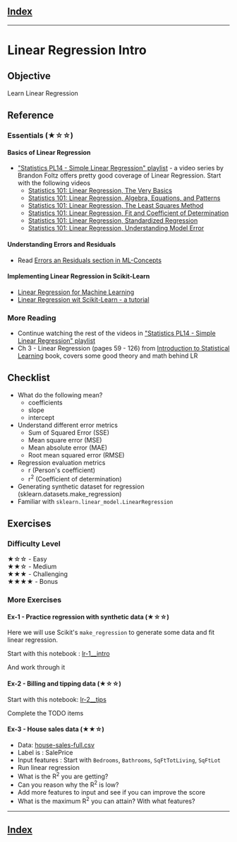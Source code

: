 ## [Index](../README.md) 

---

# Linear Regression Intro

## Objective

Learn Linear Regression

## Reference

### Essentials (★☆☆)

#### Basics of Linear Regression

* ["Statistics PL14 - Simple Linear Regression" playlist](https://www.youtube.com/playlist?list=PLIeGtxpvyG-LoKUpV0fSY8BGKIMIdmfCi) - a video series by Brandon Foltz offers pretty good coverage of Linear Regression.  Start with the following videos
  - [Statistics 101: Linear Regression, The Very Basics](https://www.youtube.com/watch?v=ZkjP5RJLQF4&list=PLIeGtxpvyG-LoKUpV0fSY8BGKIMIdmfCi&index=1&t=1128s&ab_channel=BrandonFoltz)
  - [Statistics 101: Linear Regression, Algebra, Equations, and Patterns](https://www.youtube.com/watch?v=iAgYLRy7e20&list=PLIeGtxpvyG-LoKUpV0fSY8BGKIMIdmfCi&index=2&ab_channel=BrandonFoltz)
  - [Statistics 101: Linear Regression, The Least Squares Method](https://www.youtube.com/watch?v=Qa2APhWjQPc&list=PLIeGtxpvyG-LoKUpV0fSY8BGKIMIdmfCi&index=3&ab_channel=BrandonFoltz)
  - [Statistics 101: Linear Regression, Fit and Coefficient of Determination](https://www.youtube.com/watch?v=kHZBy1uVNnM&list=PLIeGtxpvyG-LoKUpV0fSY8BGKIMIdmfCi&index=4&ab_channel=BrandonFoltz)
  - [Statistics 101: Linear Regression, Standardized Regression](https://www.youtube.com/watch?v=_7pSUXwjEO8&list=PLIeGtxpvyG-LoKUpV0fSY8BGKIMIdmfCi&index=5&ab_channel=BrandonFoltz)
  - [Statistics 101: Linear Regression, Understanding Model Error](https://www.youtube.com/watch?v=PhMlPvx1aoY&list=PLIeGtxpvyG-LoKUpV0fSY8BGKIMIdmfCi&index=6&ab_channel=BrandonFoltz)

#### Understanding Errors and Residuals

* Read [Errors an Residuals section in ML-Concepts](../ml-concepts/ml-1__ML-Concepts-1.md#Errors_and_Residuals)

#### Implementing Linear Regression in Scikit-Learn

* [Linear Regression for Machine Learning](https://machinelearningmastery.com/linear-regression-for-machine-learning/)
* [Linear Regression wit Scikit-Learn - a tutorial](https://www.kdnuggets.com/2019/03/beginners-guide-linear-regression-python-scikit-learn.html)

### More Reading

* Continue watching the rest of the videos in ["Statistics PL14 - Simple Linear Regression" playlist](https://www.youtube.com/playlist?list=PLIeGtxpvyG-LoKUpV0fSY8BGKIMIdmfCi)
* Ch 3 - Linear Regression (pages 59 - 126) from [Introduction to Statistical Learning](http://faculty.marshall.usc.edu/gareth-james/ISL/) book, covers some good theory and math behind LR

## Checklist

* What do the following mean?
  - coefficients
  - slope
  - intercept
* Understand different error metrics
  - Sum of Squared Error (SSE)
  - Mean square error (MSE)
  - Mean absolute error (MAE)
  - Root mean squared error (RMSE)
* Regression evaluation metrics
  - r (Person's coefficient)
  - r<sup>2</sup> (Coefficient of determination)
* Generating synthetic dataset for regression (sklearn.datasets.make_regression)
* Familiar with `sklearn.linear_model.LinearRegression`

## Exercises

### Difficulty Level

★☆☆  - Easy  
★★☆  - Medium  
★★★  - Challenging  
★★★★ - Bonus

### More Exercises

#### Ex-1 - Practice regression with synthetic data (★☆☆)

Here we will use Scikit's `make_regression` to generate some data and fit linear regression.

Start with this notebook : [lr-1__intro](https://github.com/elephantscale/machine-learning-learning-path-labs/blob/master/linear-regression/lr-1__intro.ipynb)

And work through it

#### Ex-2 - Billing and tipping data (★☆☆)

Start with this notebook: [lr-2__tips](https://github.com/elephantscale/machine-learning-learning-path-labs/blob/master/linear-regression/lr-2__tips.ipynb)

Complete the TODO items

#### Ex-3 - House sales data (★★☆)

- Data: [house-sales-full.csv](https://elephantscale-public.s3.amazonaws.com/data/house-prices/house-sales-full.csv)
- Label is : SalePrice
- Input features : Start with `Bedrooms`, `Bathrooms`,  `SqFtTotLiving`, `SqFtLot`
- Run linear regression
- What is the R<sup>2</sup> you are getting?
- Can you reason why the R<sup>2</sup> is low?
- Add more features to input and see if you can improve the score
- What is the maximum R<sup>2</sup>  you can attain?  With what features?

---

## [Index](../README.md)
